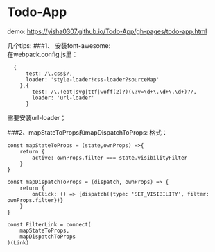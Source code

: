 # Todo-App

demo:  https://yisha0307.github.io/Todo-App/gh-pages/todo-app.html    

几个tips:
###1、 安装font-awesome:    
在webpack.config.js里：
```
  {
      test: /\.css$/,
      loader: 'style-loader!css-loader?sourceMap'
    },{
        test: /\.(eot|svg|ttf|woff(2)?)(\?v=\d+\.\d+\.\d+)?/,
        loader: 'url-loader'
      }
```    
需要安装url-loader；

###2、mapStateToProps和mapDispatchToProps:    格式：
```
const mapStateToProps = (state,ownProps) =>{
	return {
		active: ownProps.filter === state.visibilityFilter
	}
}

const mapDispatchToProps = (dispatch, ownProps) => {
	return {
		onClick: () => {dispatch({type: 'SET_VISIBILITY', filter: ownProps.filter})}
	}
}

const FilterLink = connect(
	mapStateToProps,
  	mapDispatchToProps
)(Link)
```
